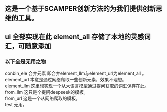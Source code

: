 ## 这是一个基于SCAMPER创新方法的为我们提供创新思维的工具。


ui 全部实现在此
element_all 存储了本地的灵感词汇，可随意添加  
-----------------------------------------------------------
### 以下全是无用之物

conbin_ele 合并元素 即合并element_llm与element_url为element_all 。  
element_url 本意是通过网络爬取一些创新元素，效果不理想。  
element_llm 这里想实现一个从大语言模型通过提问获取的词汇保存在此。  
from_llm 这只是个提问deepseek的模板。  
from_url 这是一个从网络爬取的模板。  
test 无用。  
